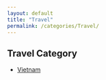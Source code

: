 ```yaml
---
layout: default
title: "Travel"
permalink: /categories/Travel/
---
```


<h2>Travel Category</h2>
<ul>
  <li><a href="/categories/Travel/Vietnam/">Vietnam</a></li>
</ul>

